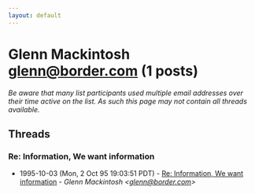 ```yaml
---
layout: default
---
```


# Glenn Mackintosh <glenn@border.com> (1 posts)

_Be aware that many list participants used multiple email addresses over their time active on the list. As such this page may not contain all threads available._

## Threads

### Re: Information, We want information
+ 1995-10-03 (Mon, 2 Oct 95 19:03:51 PDT) - [Re: Information, We want information](/archive/1995/10/814468b3c852d020ce6abc9dfb2e5c32abedae28c14e177299252fc7e1f8db32) - _Glenn Mackintosh \<glenn@border.com\>_

